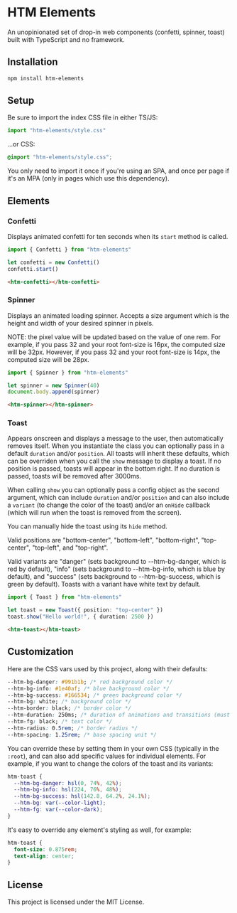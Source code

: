 # HTM Elements

An unopinionated set of drop-in web components (confetti, spinner, toast) built
with TypeScript and no framework.

## Installation

```bash
npm install htm-elements
```

## Setup

Be sure to import the index CSS file in either TS/JS:

```ts
import "htm-elements/style.css"
```

...or CSS:

```css
@import "htm-elements/style.css";
```

You only need to import it once if you're using an SPA, and once per page if
it's an MPA (only in pages which use this dependency).

## Elements

### Confetti

Displays animated confetti for ten seconds when its `start` method is called.

```ts
import { Confetti } from "htm-elements"

let confetti = new Confetti()
confetti.start()
```

```html
<htm-confetti></htm-confetti>
```

### Spinner

Displays an animated loading spinner. Accepts a size argument which is the
height and width of your desired spinner in pixels.

NOTE: the pixel value will be updated based on the value of one rem. For
example, if you pass 32 and your root font-size is 16px, the computed size will
be 32px. However, if you pass 32 and your root font-size is 14px, the computed
size will be 28px.

```ts
import { Spinner } from "htm-elements"

let spinner = new Spinner(40)
document.body.append(spinner)
```

```html
<htm-spinner></htm-spinner>
```

### Toast

Appears onscreen and displays a message to the user, then automatically removes
itself. When you instantiate the class you can optionally pass in a default
`duration` and/or `position`. All toasts will inherit these defaults, which can
be overriden when you call the `show` message to display a toast. If no position
is passed, toasts will appear in the bottom right. If no duration is passed,
toasts will be removed after 3000ms.

When calling `show` you can optionally pass a config object as the second
argument, which can include `duration` and/or `position` and can also include a
`variant` (to change the color of the toast) and/or an `onHide` callback (which
will run when the toast is removed from the screen).

You can manually hide the toast using its `hide` method.

Valid positions are "bottom-center", "bottom-left", "bottom-right",
"top-center", "top-left", and "top-right".

Valid variants are "danger" (sets background to --htm-bg-danger, which is red by
default), "info" (sets background to --htm-bg-info, which is blue by default),
and "success" (sets background to --htm-bg-success, which is green by default).
Toasts with a variant have white text by default.

```ts
import { Toast } from "htm-elements"

let toast = new Toast({ position: "top-center" })
toast.show("Hello world!", { duration: 2500 })
```

```html
<htm-toast></htm-toast>
```

## Customization

Here are the CSS vars used by this project, along with their defaults:

```css
--htm-bg-danger: #991b1b; /* red background color */
--htm-bg-info: #1e40af; /* blue background color */
--htm-bg-success: #166534; /* green background color */
--htm-bg: white; /* background color */
--htm-border: black; /* border color */
--htm-duration: 250ms; /* duration of animations and transitions (must use ms) */
--htm-fg: black; /* text color */
--htm-radius: 0.5rem; /* border radius */
--htm-spacing: 1.25rem; /* base spacing unit */
```

You can override these by setting them in your own CSS (typically in the
`:root`), and can also add specific values for individual elements. For example,
if you want to change the colors of the toast and its variants:

```css
htm-toast {
  --htm-bg-danger: hsl(0, 74%, 42%);
  --htm-bg-info: hsl(224, 76%, 48%);
  --htm-bg-success: hsl(142.8, 64.2%, 24.1%);
  --htm-bg: var(--color-light);
  --htm-fg: var(--color-dark);
}
```

It's easy to override any element's styling as well, for example:

```css
htm-toast {
  font-size: 0.875rem;
  text-align: center;
}
```

## License

This project is licensed under the MIT License.
